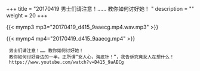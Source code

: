 +++
title = "20170419  男士们请注意！…… 教你如何讨好她！ "
description = ""
weight = 20
+++

{{< mymp3 mp3="20170419_d415_9aaecg.mp4.wav.mp3" >}}

{{< mymp4 mp4="20170419_d415_9aaecg.mp4" >}}

     男士们请注意！…… 教你如何讨好她！ 
     教你如何讨好身边的一半。正所谓“女人心，海底针！”，我告诉究竟女人在想什么！ 
     https://www.youtube.com/watch?v=D415_9aAECg 
